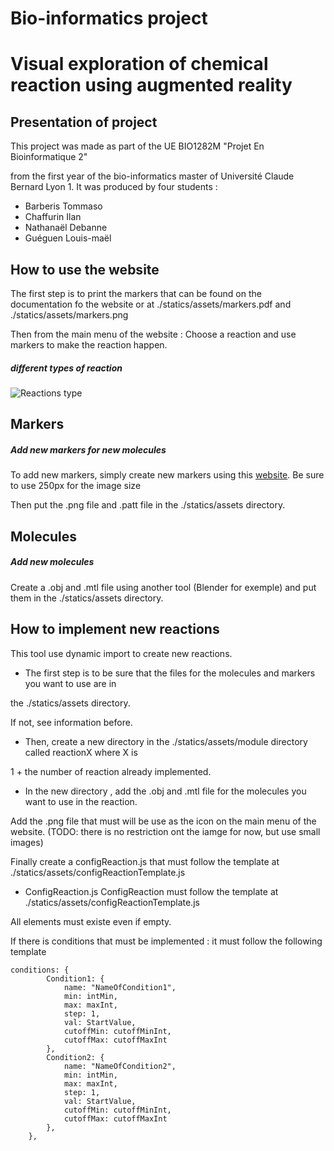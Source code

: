 # Bio-informatics project

# Visual exploration of chemical reaction using augmented reality

## Presentation of project

This project was made as part of the UE BIO1282M "Projet En Bioinformatique 2"

from the first year of the bio-informatics master of Université Claude Bernard Lyon 1.
It was produced by four students : 
* Barberis Tommaso 
* Chaffurin Ilan
* Nathanaël Debanne
*  Guéguen Louis-maël

## How to use the website

The first step is to print the markers that can be found on the documentation fo the website or at ./statics/assets/markers.pdf and ./statics/assets/markers.png

Then from the main menu of the website : Choose a reaction and use markers to make the reaction happen.
##### different types of reaction


![Reactions type](/statics/assets/Disegno_senza_titolo.png )


## Markers 
##### Add new markers for new molecules  
To add new markers, simply create new markers using this [website](https://jeromeetienne.github.io/AR.js/three.js/examples/marker-training/examples/generator.html). Be sure to use 250px for the image size

 Then put the .png file and .patt file in the ./statics/assets directory. 

## Molecules
##### Add new molecules 
Create a .obj and .mtl file using another tool (Blender for exemple) and put them in the ./statics/assets directory. 

## How to implement new reactions
 This tool use dynamic import to create new reactions.
* The first step is to be sure that the files for the molecules and markers you want  to use are in

the ./statics/assets directory. 
 
 If not, see information before.
 
* Then, create a new directory in the ./statics/assets/module directory called reactionX where X is 
 
1 + the number of reaction already implemented.
 
* In the new directory , add the .obj and .mtl file for the molecules you want to use in the reaction.


Add the .png file that must will be use as the icon on the main menu of the website. (TODO: there is no restriction ont the iamge for now, but use small images)

Finally create a configReaction.js that must follow the template at ./statics/assets/configReactionTemplate.js

* ConfigReaction.js
ConfigReaction must follow the template at ./statics/assets/configReactionTemplate.js

All elements must existe even if empty.

If there is conditions that must be implemented : it must follow the following template
```
conditions: {
        Condition1: {
            name: "NameOfCondition1",
            min: intMin,
            max: maxInt,
            step: 1,
            val: StartValue,
            cutoffMin: cutoffMinInt,
            cutoffMax: cutoffMaxInt
        },
        Condition2: {
            name: "NameOfCondition2",
            min: intMin,
            max: maxInt,
            step: 1,
            val: StartValue,
            cutoffMin: cutoffMinInt,
            cutoffMax: cutoffMaxInt
        },
    },

```
